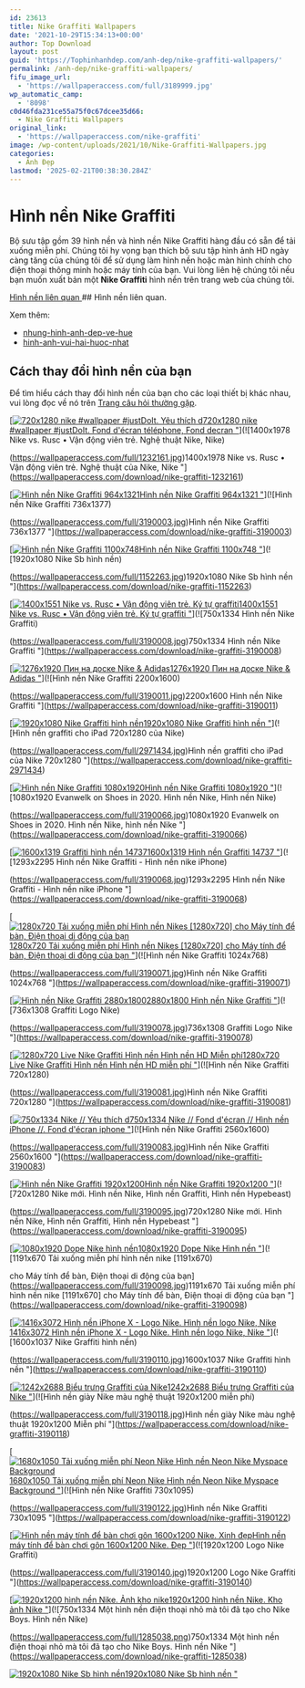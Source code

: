 ```yaml
---
id: 23613
title: Nike Graffiti Wallpapers
date: '2021-10-29T15:34:13+00:00'
author: Top Download
layout: post
guid: 'https://Tophinhanhdep.com/anh-dep/nike-graffiti-wallpapers/'
permalink: /anh-dep/nike-graffiti-wallpapers/
fifu_image_url:
  - 'https://wallpaperaccess.com/full/3189999.jpg'
wp_automatic_camp:
  - '8098'
c0d46fda231ce55a75f0c67dcee35d66:
  - Nike Graffiti Wallpapers
original_link:
  - 'https://wallpaperaccess.com/nike-graffiti'
image: /wp-content/uploads/2021/10/Nike-Graffiti-Wallpapers.jpg
categories:
  - Ảnh Đẹp
lastmod: '2025-02-21T00:38:30.284Z'
---
```

# Hình nền Nike Graffiti

Bộ sưu tập gồm 39 hình nền và hình nền Nike Graffiti hàng đầu có sẵn để tải xuống miễn phí. Chúng tôi hy vọng bạn thích bộ sưu tập hình ảnh HD ngày càng tăng của chúng tôi để sử dụng làm hình nền hoặc màn hình chính cho điện thoại thông minh hoặc máy tính của bạn. Vui lòng liên hệ chúng tôi nếu bạn muốn xuất bản một **Nike Graffiti** hình nền trên trang web của chúng tôi.

[Hình nền liên quan ](#related) ## Hình nền liên quan.

   
 Xem thêm:

   
- [nhung-hinh-anh-dep-ve-hue](https://tophinhanhdep.com/hinh-nen-dep/nhung-hinh-anh-dep-ve-hue/)
- [hinh-anh-vui-hai-huoc-nhat](https://tophinhanhdep.com/anh-hai-huoc/hinh-anh-vui-hai-huoc-nhat/)

## Cách thay đổi hình nền của bạn

Để tìm hiểu cách thay đổi hình nền của bạn cho các loại thiết bị khác nhau, vui lòng đọc về nó trên [Trang câu hỏi thường gặp](https://tophinhanhdep.com/faq/).

  
[[![720x1280 nike #wallpaper #justDoIt.  Yêu thích d](https://wallpaperaccess.com/full/3189999.jpg)720x1280 nike #wallpaper #justDoIt. Fond d'écran téléphone, Fond decran "](https://wallpaperaccess.com/download/nike-graffiti-3189999)](![1400x1978 Nike vs. Rusc • Vận động viên trẻ.  Nghệ thuật Nike, Nike)

(https://wallpaperaccess.com/full/1232161.jpg)1400x1978 Nike vs. Rusc • Vận động viên trẻ. Nghệ thuật của Nike, Nike "](https://wallpaperaccess.com/download/nike-graffiti-1232161)

[[![Hình nền Nike Graffiti 964x1321](https://wallpaperaccess.com/full/3190001.jpg)Hình nền Nike Graffiti 964x1321 "](https://wallpaperaccess.com/download/nike-graffiti-3190001)](![Hình nền Nike Graffiti 736x1377)

(https://wallpaperaccess.com/full/3190003.jpg)Hình nền Nike Graffiti 736x1377 "](https://wallpaperaccess.com/download/nike-graffiti-3190003)

[[![Hình nền Nike Graffiti 1100x748](https://wallpaperaccess.com/full/3190004.jpg)Hình nền Nike Graffiti 1100x748 "](https://wallpaperaccess.com/download/nike-graffiti-3190004)](![1920x1080 Nike Sb hình nền)

(https://wallpaperaccess.com/full/1152263.jpg)1920x1080 Nike Sb hình nền "](https://wallpaperaccess.com/download/nike-graffiti-1152263)

[[![1400x1551 Nike vs. Rusc • Vận động viên trẻ.  Ký tự graffiti](https://wallpaperaccess.com/full/1286546.jpg)1400x1551 Nike vs. Rusc • Vận động viên trẻ. Ký tự graffiti "](https://wallpaperaccess.com/download/nike-graffiti-1286546)](![750x1334 Hình nền Nike Graffiti)

(https://wallpaperaccess.com/full/3190008.jpg)750x1334 Hình nền Nike Graffiti "](https://wallpaperaccess.com/download/nike-graffiti-3190008)

[[![1276x1920 Пин на доске Nike & Adidas](https://wallpaperaccess.com/full/1232133.jpg)1276x1920 Пин на доске Nike &amp; Adidas "](https://wallpaperaccess.com/download/nike-graffiti-1232133)](![Hình nền Nike Graffiti 2200x1600)

(https://wallpaperaccess.com/full/3190011.jpg)2200x1600 Hình nền Nike Graffiti "](https://wallpaperaccess.com/download/nike-graffiti-3190011)

[[![1920x1080 Nike Graffiti hình nền](https://wallpaperaccess.com/full/3190051.jpg)1920x1080 Nike Graffiti hình nền "](https://wallpaperaccess.com/download/nike-graffiti-3190051)](![Hình nền graffiti cho iPad 720x1280 của Nike)

(https://wallpaperaccess.com/full/2971434.jpg)Hình nền graffiti cho iPad của Nike 720x1280 "](https://wallpaperaccess.com/download/nike-graffiti-2971434)

[[![Hình nền Nike Graffiti 1080x1920](https://wallpaperaccess.com/full/3190060.jpg)Hình nền Nike Graffiti 1080x1920 "](https://wallpaperaccess.com/download/nike-graffiti-3190060)](![1080x1920 Evanwelk on Shoes in 2020. Hình nền Nike, Hình nền Nike)

(https://wallpaperaccess.com/full/3190066.jpg)1080x1920 Evanwelk on Shoes in 2020. Hình nền Nike, hình nền Nike "](https://wallpaperaccess.com/download/nike-graffiti-3190066)

[[![1600x1319 Graffiti hình nền 14737](https://wallpaperaccess.com/full/447970.jpg)1600x1319 Hình nền Graffiti 14737 "](https://wallpaperaccess.com/download/nike-graffiti-447970)](![1293x2295 Hình nền Nike Graffiti - Hình nền nike iPhone)

(https://wallpaperaccess.com/full/3190068.jpg)1293x2295 Hình nền Nike Graffiti - Hình nền nike iPhone "](https://wallpaperaccess.com/download/nike-graffiti-3190068)

[[![1280x720 Tải xuống miễn phí Hình nền Nikes [1280x720] cho Máy tính để bàn, Điện thoại di động của bạn](https://wallpaperaccess.com/full/3190070.png)1280x720 Tải xuống miễn phí Hình nền Nikes \[1280x720\] cho Máy tính để bàn, Điện thoại di động của bạn "](https://wallpaperaccess.com/download/nike-graffiti-3190070)](![Hình nền Nike Graffiti 1024x768)

(https://wallpaperaccess.com/full/3190071.jpg)Hình nền Nike Graffiti 1024x768 "](https://wallpaperaccess.com/download/nike-graffiti-3190071)

[[![Hình nền Nike Graffiti 2880x1800](https://wallpaperaccess.com/full/3190075.jpg)2880x1800 Hình nền Nike Graffiti "](https://wallpaperaccess.com/download/nike-graffiti-3190075)](![736x1308 Graffiti Logo Nike)

(https://wallpaperaccess.com/full/3190078.jpg)736x1308 Graffiti Logo Nike "](https://wallpaperaccess.com/download/nike-graffiti-3190078)

[[![1280x720 Live Nike Graffiti Hình nền Hình nền HD Miễn phí](https://wallpaperaccess.com/full/1285174.jpg)1280x720 Live Nike Graffiti Hình nền Hình nền HD miễn phí "](https://wallpaperaccess.com/download/nike-graffiti-1285174)](![Hình nền Nike Graffiti 720x1280)

(https://wallpaperaccess.com/full/3190081.jpg)Hình nền Nike Graffiti 720x1280 "](https://wallpaperaccess.com/download/nike-graffiti-3190081)

[[![750x1334 Nike // Yêu thích d](https://wallpaperaccess.com/full/3190082.jpg)750x1334 Nike // Fond d'écran // Hình nền iPhone //. Fond d'écran iphone "](https://wallpaperaccess.com/download/nike-graffiti-3190082)](![Hình nền Nike Graffiti 2560x1600)

(https://wallpaperaccess.com/full/3190083.jpg)Hình nền Nike Graffiti 2560x1600 "](https://wallpaperaccess.com/download/nike-graffiti-3190083)

[[![Hình nền Nike Graffiti 1920x1200](https://wallpaperaccess.com/full/3190092.jpg)Hình nền Nike Graffiti 1920x1200 "](https://wallpaperaccess.com/download/nike-graffiti-3190092)](![720x1280 Nike mới.  Hình nền Nike, Hình nền Graffiti, Hình nền Hypebeast)

(https://wallpaperaccess.com/full/3190095.jpg)720x1280 Nike mới. Hình nền Nike, Hình nền Graffiti, Hình nền Hypebeast "](https://wallpaperaccess.com/download/nike-graffiti-3190095)

[[![1080x1920 Dope Nike hình nền](https://wallpaperaccess.com/full/1461219.jpg)1080x1920 Dope Nike Hình nền "](https://wallpaperaccess.com/download/nike-graffiti-1461219)](![1191x670 Tải xuống miễn phí hình nền nike [1191x670)

 cho Máy tính để bàn, Điện thoại di động của bạn](https://wallpaperaccess.com/full/3190098.jpg)1191x670 Tải xuống miễn phí hình nền nike \[1191x670\] cho Máy tính để bàn, Điện thoại di động của bạn "](https://wallpaperaccess.com/download/nike-graffiti-3190098)

[[![1416x3072 Hình nền iPhone X - Logo Nike.  Hình nền logo Nike, Nike](https://wallpaperaccess.com/full/1107574.jpg)1416x3072 Hình nền iPhone X - Logo Nike. Hình nền logo Nike, Nike "](https://wallpaperaccess.com/download/nike-graffiti-1107574)](![1600x1037 Nike Graffiti hình nền)

(https://wallpaperaccess.com/full/3190110.jpg)1600x1037 Nike Graffiti hình nền "](https://wallpaperaccess.com/download/nike-graffiti-3190110)

[[![1242x2688 Biểu trưng Graffiti của Nike](https://wallpaperaccess.com/full/3190117.jpg)1242x2688 Biểu trưng Graffiti của Nike "](https://wallpaperaccess.com/download/nike-graffiti-3190117)](![Hình nền giày Nike màu nghệ thuật 1920x1200 miễn phí)

(https://wallpaperaccess.com/full/3190118.jpg)Hình nền giày Nike màu nghệ thuật 1920x1200 Miễn phí "](https://wallpaperaccess.com/download/nike-graffiti-3190118)

[[![1680x1050 Tải xuống miễn phí Neon Nike Hình nền Neon Nike Myspace Background](https://wallpaperaccess.com/full/2981626.jpg)1680x1050 Tải xuống miễn phí Neon Nike Hình nền Neon Nike Myspace Background "](https://wallpaperaccess.com/download/nike-graffiti-2981626)](![Hình nền Nike Graffiti 730x1095)

(https://wallpaperaccess.com/full/3190122.jpg)Hình nền Nike Graffiti 730x1095 "](https://wallpaperaccess.com/download/nike-graffiti-3190122)

[[![Hình nền máy tính để bàn chơi gôn 1600x1200 Nike.  Xinh đẹp](https://wallpaperaccess.com/full/3190124.jpg)Hình nền máy tính để bàn chơi gôn 1600x1200 Nike. Đẹp "](https://wallpaperaccess.com/download/nike-graffiti-3190124)](![1920x1200 Logo Nike Graffiti)

(https://wallpaperaccess.com/full/3190140.jpg)1920x1200 Logo Nike Graffiti "](https://wallpaperaccess.com/download/nike-graffiti-3190140)

[[![1920x1200 hình nền Nike.  Ảnh kho nike](https://wallpaperaccess.com/full/3190144.jpg)1920x1200 hình nền Nike. Kho ảnh Nike "](https://wallpaperaccess.com/download/nike-graffiti-3190144)](![750x1334 Một hình nền điện thoại nhỏ mà tôi đã tạo cho Nike Boys.  Hình nền Nike)

(https://wallpaperaccess.com/full/1285038.png)750x1334 Một hình nền điện thoại nhỏ mà tôi đã tạo cho Nike Boys. Hình nền Nike "](https://wallpaperaccess.com/download/nike-graffiti-1285038)

[![1920x1080 Nike Sb hình nền](https://wallpaperaccess.com/full/1424557.jpg)1920x1080 Nike Sb hình nền "](https://wallpaperaccess.com/download/nike-graffiti-1424557)

